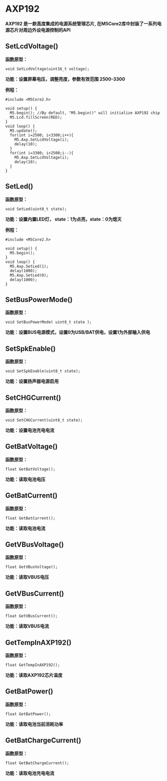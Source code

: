 # AXP192

**AXP192 是一款高度集成的电源系统管理芯片, 在M5Core2库中封装了一系列电源芯片对周边外设电源控制的API**

## SetLcdVoltage()

**函数原型：**

`void SetLcdVoltage(uint16_t voltage);`

**功能：设置屏幕电压，调整亮度，参数有效范围 2500-3300**

**例程：**
```arduino
#include <M5Core2.h>

void setup() {
  M5.begin(); //By default, "M5.begin()" will initialize AXP192 chip
  M5.Lcd.fillScreen(RED);
}
void loop() {
  M5.update();
  for(int i=2500; i<3300;i++){
    M5.Axp.SetLcdVoltage(i);
    delay(10);
  }
  for(int i=3300; i>2500;i--){
    M5.Axp.SetLcdVoltage(i);
    delay(10);
  }
}
```

## SetLed()

**函数原型：**

`void SetLed(uint8_t state);`

**功能：设置内置LED灯， state：1为点亮，state：0为熄灭**

**例程：**
```arduino
#include <M5Core2.h>

void setup() {
  M5.begin();
}
void loop() {
  M5.Axp.SetLed(1);
  delay(1000);
  M5.Axp.SetLed(0);
  delay(1000);
}
```

## SetBusPowerMode()

**函数原型：**

`void SetBusPowerMode( uint8_t state );`

**功能：设置BUS电源模式，设置0为USB/BAT供电，设置1为外部输入供电**


## SetSpkEnable()

**函数原型：**

`void SetSpkEnable(uint8_t state);`

**功能：设置扬声器电源启用**


## SetCHGCurrent()

**函数原型：**

`void SetCHGCurrent(uint8_t state);`

**功能：设置电池充电电流**

## GetBatVoltage()

**函数原型：**

`float GetBatVoltage();`

**功能：读取电池电压**

## GetBatCurrent()

**函数原型：**

`float GetBatCurrent();`

**功能：读取电池电流**

## GetVBusVoltage()

**函数原型：**

`float GetVBusVoltage();`

**功能：读取VBUS电压**

## GetVBusCurrent()

**函数原型：**

`float GetVBusCurrent();`

**功能：读取VBUS电流**

## GetTempInAXP192()

**函数原型：**

`float GetTempInAXP192();`

**功能：读取AXP192芯片温度**

## GetBatPower()

**函数原型：**

`float GetBatPower();`

**功能：读取电池当前消耗功率**

## GetBatChargeCurrent()

**函数原型：**

`float GetBatChargeCurrent();`

**功能：读取电池充电电流**

